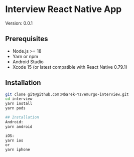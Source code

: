 # Interview React Native App

Version: 0.0.1

## Prerequisites

- Node.js >= 18
- Yarn or npm
- Android Studio
- Xcode 15 (or latest compatible with React Native 0.79.1)

## Installation

```bash
git clone git@github.com:Mbarek-Yz/emurgo-interview.git
cd interview
yarn install
yarn pods

## Installation
Android:
yarn android

iOS:
yarn ios
or
yarn iphone

```
